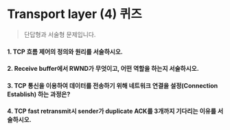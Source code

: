 # Transport layer (4) 퀴즈

> 단답형과 서술형 문제입니다.

#### 1. TCP 흐름 제어의 정의와 원리를 서술하시오.



#### 2. Receive buffer에서 RWND가 무엇이고, 어떤 역할을 하는지 서술하시오.



#### 3. TCP 통신을 이용하여 데이터를 전송하기 위해 네트워크 연결을 설정(Connection Establish) 하는 과정은?



#### 4. TCP fast retransmit시 sender가 duplicate ACK를 3개까지 기다리는 이유를 서술하시오.



